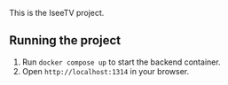 This is the IseeTV project.

## Running the project

1. Run `docker compose up` to start the backend container.
2. Open `http://localhost:1314` in your browser.

